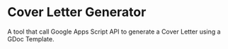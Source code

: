 # Cover Letter Generator

A tool that call Google Apps Script API to generate a Cover Letter using a GDoc Template.
